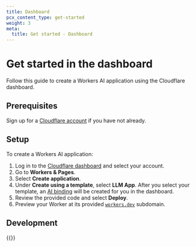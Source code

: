 ```yaml
---
title: Dashboard
pcx_content_type: get-started
weight: 3
meta:
  title: Get started - Dashboard
---
```


# Get started in the dashboard

Follow this guide to create a Workers AI application using the Cloudflare dashboard.

## Prerequisites

Sign up for a [Cloudflare account](https://dash.cloudflare.com/sign-up/workers-and-pages) if you have not already.

## Setup

To create a Workers AI application:

1. Log in to the [Cloudflare dashboard](https://dash.cloudflare.com) and select your account.
2. Go to **Workers & Pages**.
3. Select **Create application**.
4. Under **Create using a template**, select **LLM App**. After you select your template, an [AI binding](workers-ai/configuration/bindings/) will be created for you in the dashboard.
5. Review the provided code and select **Deploy**.
6. Preview your Worker at its provided [`workers.dev`](/workers/configuration/routing/workers-dev/) subdomain.

## Development

{{<render file="_dash-creation-next-steps.md" productFolder="workers">}}